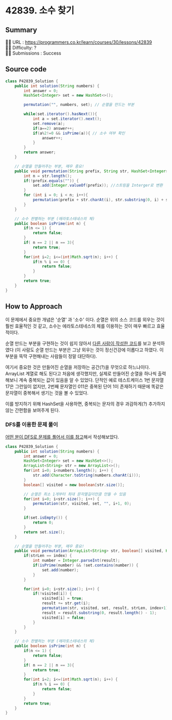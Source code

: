 # 42839. 소수 찾기

## Summary

🙇‍♂️ URL : https://programmers.co.kr/learn/courses/30/lessons/42839  
🤷‍♂️ Difficulty: ?  
💆‍♂️ Submissions : Success

## Source code

```java
class P42839_Solution {
    public int solution(String numbers) {
        int answer = 0;
        HashSet<Integer> set = new HashSet<>();

        permutation("", numbers, set); // 순열을 만드는 부분

        while(set.iterator().hasNext()){
            int a = set.iterator().next();
            set.remove(a);
            if(a==2) answer++;
            if(a%2!=0 && isPrime(a)){ // 소수 여부 확인
                answer++;
            }
        }
        return answer;
    }

    // 순열을 만들어주는 부분, 매우 중요!
    public void permutation(String prefix, String str, HashSet<Integer> set) {
        int n = str.length();
        if(!prefix.equals("")) {
            set.add(Integer.valueOf(prefix)); //스트링을 Interger로 변환
        }
        for (int i = 0; i < n; i++){
            permutation(prefix + str.charAt(i), str.substring(0, i) + str.substring(i+1, n), set);
        }
    }

    // 소수 판별하는 부분 (에라토스테네스의 체)
    public boolean isPrime(int n) {
        if(n <= 1) {
            return false;
        }
        if( n == 2 || n == 3){
            return true;
        }
        for(int i=2; i<=(int)Math.sqrt(n); i++) {
            if(n % i == 0) {
                return false;
            }
        }
        return true;
    }
}
```

## How to Approach

이 문제에서 중요한 개념은 '순열' 과 '소수' 이다. 순열은 위의 소스 코드를 외우는 것이 훨씬 효율적인 것 같고, 소수는 에라토스테네스의 체를 이용하는 것이 매우 빠르고 효율적이다.

순열 만드는 부분을 구현하는 것이 쉽지 않아서 [다른 사람이 작성한 코드](https://hak0205.tistory.com/10)를 보고 분석하였다 (이 사람도 순열 만드는 부분은 그냥 외우는 것이 정신건강에 이롭다고 하였다. 이 부분을 뚝딱 구현해내는 사람들이 정말 대단하다).

여기서 중요한 것은 만들어진 순열을 저장하는 공간(?)을 무엇으로 하느냐이다. ArrayList 계열로 해도 된다고 처음에 생각했지만, 실제로 만들어진 순열을 하나씩 출력해보니 계속 중복되는 값이 있음을 알 수 있었다. 단적인 예로 테스트케이스 1번 문자열 17은 그런일이 없지만, 2번째 문자열인 011은 중복된 단어 1이 존재하기 때문에 똑같은 문자열이 중복해서 생기는 것을 볼 수 있었다.

이를 방지하기 위해 HashSet을 사용하면, 중복되는 문자의 경우 과감하게(?) 추가하지 않는 간편함을 보여주게 된다.

### DFS를 이용한 문제 풀이

[어떤 분이 DFS로 문제를 풀어서 이를 참고](https://velog.io/@ming/프로그래머스소수-찾기Level2)해서 작성해보았다.

```java
class P42839_Solution {
    public int solution(String numbers) {
        int answer = 0;
        HashSet<Integer> set = new HashSet<>();
        ArrayList<String> str = new ArrayList<>();
        for(int i=0; i<numbers.length(); i++) {
            str.add(Character.toString(numbers.charAt(i)));
        }
        boolean[] visited = new boolean[str.size()];

        // 순열은 최소 1개부터 최대 문자열길이만큼 만들 수 있음
        for(int i=0; i<str.size(); i++) {
            permutation(str, visited, set, "", i+1, 0);
        }

        if(set.isEmpty()) {
            return 0;
        }
        return set.size();
    }

    // 순열을 만들어주는 부분, 매우 중요!
    public void permutation(ArrayList<String> str, boolean[] visited, HashSet<Integer> set, String result, int strLen, int index) {
        if(strLen == index) {
            int number = Integer.parseInt(result);
            if(isPrime(number) && !set.contains(number)) {
                set.add(number);
            }
        }

        for(int i=0; i<str.size(); i++) {
            if(!visited[i]) {
                visited[i] = true;
                result += str.get(i);
                permutation(str, visited, set, result, strLen, index+1);
                result = result.substring(0, result.length() - 1);
                visited[i] = false;
            }
        }
    }

    // 소수 판별하는 부분 (에라토스테네스의 체)
    public boolean isPrime(int n) {
        if(n <= 1) {
            return false;
        }
        if( n == 2 || n == 3){
            return true;
        }
        for(int i=2; i<=(int)Math.sqrt(n); i++) {
            if(n % i == 0) {
                return false;
            }
        }
        return true;
    }
}
```


